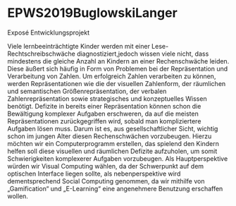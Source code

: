 # EPWS2019BuglowskiLanger

Exposé Entwicklungsprojekt

	

Viele lernbeeinträchtigte Kinder werden mit einer Lese-Rechtschreibschwäche diagnostiziert,jedoch wissen viele nicht, 
dass mindestens die gleiche Anzahl an Kindern an einer Rechenschwäche leiden. Diese äußert sich häufig in Form von Problemen bei der
Repräsentation und Verarbeitung von Zahlen. Um erfolgreich Zahlen verarbeiten zu können, werden Repräsentationen wie die der visuellen
Zahlenform, der räumlichen und semantischen Größenrepräsentation, der verbalen Zahlenrepräsentation sowie strategisches und konzeptuelles
Wissen benötigt. Defizite in bereits einer Repräsentation können schon die Bewältigung komplexer Aufgaben erschweren, da auf die meisten
Repräsentationen zurückgegriffen wird, sobald man kompliziertere Aufgaben lösen muss. Darum ist es, aus gesellschaftlicher Sicht, wichtig 
schon im jungen Alter diesen Rechenschwächen vorzubeugen. 
	Hierzu möchten wir ein Computerprogramm erstellen, das spielend den Kindern helfen soll diese visuellen und räumlichen Defizite
aufzuholen, um somit Schwierigkeiten komplexerer Aufgaben vorzubeugen.
	Als Hauptperspektive würden wir Visual Computing wählen, da der Schwerpunkt auf dem optischen Interface liegen sollte, als
nebenperspektive wird dementsprechend Social Computing genommen, da wir mithilfe von „Gamification“ und „E-Learning“ eine angenehmere
Benutzung erschaffen wollen. 
	

